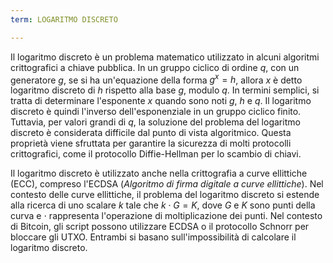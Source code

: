 ```yaml
---
term: LOGARITMO DISCRETO

---
```

Il logaritmo discreto è un problema matematico utilizzato in alcuni algoritmi crittografici a chiave pubblica. In un gruppo ciclico di ordine $q$, con un generatore $g$, se si ha un'equazione della forma $g^x = h$, allora $x$ è detto logaritmo discreto di $h$ rispetto alla base $g$, modulo $q$. In termini semplici, si tratta di determinare l'esponente $x$ quando sono noti $g$, $h$ e $q$. Il logaritmo discreto è quindi l'inverso dell'esponenziale in un gruppo ciclico finito. Tuttavia, per valori grandi di $q$, la soluzione del problema del logaritmo discreto è considerata difficile dal punto di vista algoritmico. Questa proprietà viene sfruttata per garantire la sicurezza di molti protocolli crittografici, come il protocollo Diffie-Hellman per lo scambio di chiavi.

Il logaritmo discreto è utilizzato anche nella crittografia a curve ellittiche (ECC), compreso l'ECDSA (*Algoritmo di firma digitale a curve ellittiche*). Nel contesto delle curve ellittiche, il problema del logaritmo discreto si estende alla ricerca di uno scalare $k$ tale che $k \cdot G = K$, dove $G$ e $K$ sono punti della curva e $\cdot$ rappresenta l'operazione di moltiplicazione dei punti. Nel contesto di Bitcoin, gli script possono utilizzare ECDSA o il protocollo Schnorr per bloccare gli UTXO. Entrambi si basano sull'impossibilità di calcolare il logaritmo discreto.